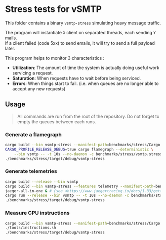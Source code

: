 # Stress tests for vSMTP

This folder contains a binary `vsmtp-stress` simulating heavy message traffic.

The program will instantiate `X` client on separated threads, each sending `Y` mails.\
If a client failed (code 5xx) to send emails, it will try to send a full payload later.

This program helps to monitor 3 characteristics :

* **Utilization**: The amount of time the system is actually doing useful work servicing a request.
* **Saturation**: When requests have to wait before being serviced.
* **Errors**: When things start to fail. (i.e. when queues are no longer able to accept any new requests)

## Usage

> All commands are run from the root of the repository.
> Do not forget to empty the queues between each runs.

### Generate a flamegraph

```sh
cargo build --bin vsmtp-stress --manifest-path=benchmarks/stress/Cargo.toml
CARGO_PROFILE_RELEASE_DEBUG=true cargo flamegraph --deterministic \
    --bin vsmtp -- -t 10s --no-daemon -c benchmarks/stress/vsmtp.stress.toml &
./benchmarks/stress/target/debug/vsmtp-stress
```

### Generate telemetries

```sh
cargo build --release --bin vsmtp
cargo build --bin vsmtp-stress --features telemetry --manifest-path=benchmarks/stress/Cargo.toml
jaeger-all-in-one & # (see <https://www.jaegertracing.io/docs/1.33/getting-started/>)
cargo run --release --bin vsmtp -- -t 10s --no-daemon -c benchmarks/stress/vsmtp.stress.toml &
./benchmarks/stress/target/debug/vsmtp-stress
```

### Measure CPU instructions

```sh
cargo build --bin vsmtp-stress --manifest-path=benchmarks/stress/Cargo.toml
./tools/instructions.sh
./benchmarks/stress/target/debug/vsmtp-stress
```
